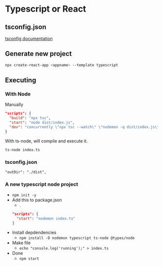 # Typescript or React

## tsconfig.json

[tsconfig documentation](https://www.typescriptlang.org/tsconfig#files)

## Generate new project

```bash
npx create-react-app <appname> --template typescript
```

## Executing

### With Node

Manually

```json
"scripts": {
  "build": "npx tsc",
  "start": "node dist/index.js",
  "dev": "concurrently \"npx tsc --watch\" \"nodemon -q dist/index.js\""
}
```

With ts-node, will compile and execute it.

```
ts-node index.ts
```

### tsconfig.json

```
"outDir": "./dist",   
```

### A new typescript node project

- `npm init -y`
- Add this to package.json
  - .
  ```json
  "scripts": {
    "start": "nodemon index.ts"
  }
  ```
- Install depdendencies
  - `npm install -D nodemon typescript ts-node @types/node`
- Make file
  - `echo "console.log('running');" > index.ts`
- Done
  - `npm start`
